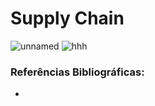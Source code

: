 # Supply Chain

![unnamed](https://github.com/user-attachments/assets/d40ea587-9bc0-43b8-b7ea-10c5a6ad490f)
![hhh](https://github.com/user-attachments/assets/701bf2ac-b758-4228-8f6f-a926ad8d2df2)

### Referências Bibliográficas:
- 
